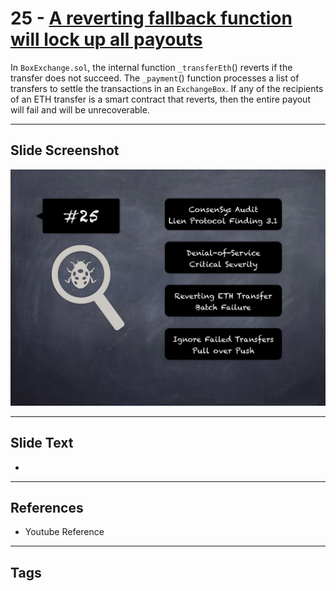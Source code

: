 
# 25 - [A reverting fallback function will lock up all payouts](./A%20reverting%20fallback%20function%20will%20lock%20up%20all%20payouts.md)

 In `BoxExchange.sol`, the internal function `_transferEth`() reverts if the transfer does not succeed. The `_payment`() function processes a list of transfers to settle the transactions in an `ExchangeBox`. If any of the recipients of an ETH transfer is a smart contract that reverts, then the entire payout will fail and will be unrecoverable.


___
## Slide Screenshot
![025.png](../../images/7.%20Audit%20Findings%20101/025.png)
___
## Slide Text
- 
___
## References
- Youtube Reference
___
## Tags
